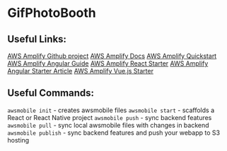 # GifPhotoBooth

## Useful Links:
[AWS Amplify Github project](https://github.com/aws-amplify/amplify-js)
[AWS Amplify Docs](https://aws-amplify.github.io/amplify-js/)
[AWS Amplify Quickstart](https://aws-amplify.github.io/amplify-js/media/quick_start)
[AWS Amplify Angular Guide](https://aws-amplify.github.io/amplify-js/media/angular_guide.html)
[AWS Amplify React Starter](https://github.com/aws-samples/aws-mobile-react-sample)
[AWS Amplify Angular Starter Article](https://medium.freecodecamp.org/building-cloud-enabled-javascript-applications-with-aws-amplify-angular-682547fc6477)
[AWS Amplify Vue.js Starter](https://github.com/aws-samples/aws-amplify-vue)

## Useful Commands:
`awsmobile init` - creates awsmobile files 
`awsmobile start` - scaffolds a React or React Native project
`awsmobile push` - sync backend features
`awsmobile pull` - sync local awsmobile files with changes in backend
`awsmobile publish` - sync backend features and push your webapp to S3 hosting